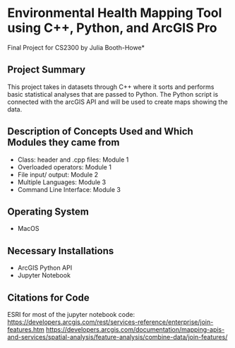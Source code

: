 # Environmental Health Mapping Tool using C++, Python, and ArcGIS Pro 
Final Project for CS2300 by Julia Booth-Howe*

## Project Summary
This project takes in datasets through C++ where it sorts and performs basic statistical analyses that are passed to Python. The Python script is connected with the arcGIS API and will be used to create maps showing the data. 

## Description of Concepts Used and Which Modules they came from
- Class: header and .cpp files: Module 1
- Overloaded operators: Module 1
- File input/ output: Module 2
- Multiple Languages: Module 3
- Command Line Interface: Module 3

## Operating System
- MacOS
## Necessary Installations
- ArcGIS Python API
- Jupyter Notebook

## Citations for Code
ESRI for most of the jupyter notebook code:
<https://developers.arcgis.com/rest/services-reference/enterprise/join-features.htm>
<https://developers.arcgis.com/documentation/mapping-apis-and-services/spatial-analysis/feature-analysis/combine-data/join-features/>


